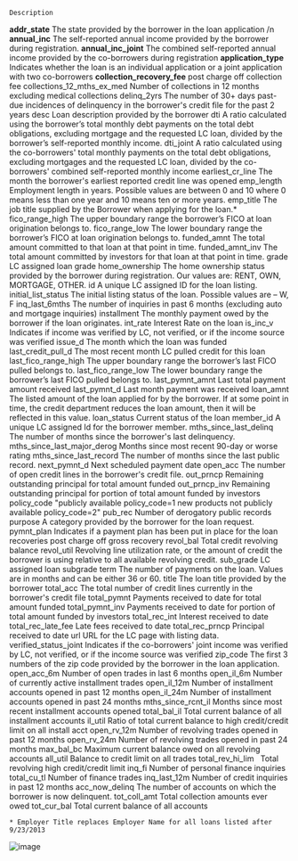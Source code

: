 	Description
**addr_state**	The state provided by the borrower in the loan application /n
**annual_inc**	The self-reported annual income provided by the borrower during registration.
**annual_inc_joint**	The combined self-reported annual income provided by the co-borrowers during registration
**application_type**	Indicates whether the loan is an individual application or a joint application with two co-borrowers
**collection_recovery_fee**	post charge off collection fee
collections_12_mths_ex_med	Number of collections in 12 months excluding medical collections
delinq_2yrs	The number of 30+ days past-due incidences of delinquency in the borrower's credit file for the past 2 years
desc	Loan description provided by the borrower
dti	A ratio calculated using the borrower’s total monthly debt payments on the total debt obligations, excluding mortgage and the requested LC loan, divided by the borrower’s self-reported monthly income.
dti_joint	A ratio calculated using the co-borrowers' total monthly payments on the total debt obligations, excluding mortgages and the requested LC loan, divided by the co-borrowers' combined self-reported monthly income
earliest_cr_line	The month the borrower's earliest reported credit line was opened
emp_length	Employment length in years. Possible values are between 0 and 10 where 0 means less than one year and 10 means ten or more years. 
emp_title	The job title supplied by the Borrower when applying for the loan.*
fico_range_high	The upper boundary range the borrower’s FICO at loan origination belongs to.
fico_range_low	The lower boundary range the borrower’s FICO at loan origination belongs to.
funded_amnt	The total amount committed to that loan at that point in time.
funded_amnt_inv	The total amount committed by investors for that loan at that point in time.
grade	LC assigned loan grade
home_ownership	The home ownership status provided by the borrower during registration. Our values are: RENT, OWN, MORTGAGE, OTHER.
id	A unique LC assigned ID for the loan listing.
initial_list_status	The initial listing status of the loan. Possible values are – W, F
inq_last_6mths	The number of inquiries in past 6 months (excluding auto and mortgage inquiries)
installment	The monthly payment owed by the borrower if the loan originates.
int_rate	Interest Rate on the loan
is_inc_v	Indicates if income was verified by LC, not verified, or if the income source was verified
issue_d	The month which the loan was funded
last_credit_pull_d	The most recent month LC pulled credit for this loan
last_fico_range_high	The upper boundary range the borrower’s last FICO pulled belongs to.
last_fico_range_low	The lower boundary range the borrower’s last FICO pulled belongs to.
last_pymnt_amnt	Last total payment amount received
last_pymnt_d	Last month payment was received
loan_amnt	The listed amount of the loan applied for by the borrower. If at some point in time, the credit department reduces the loan amount, then it will be reflected in this value.
loan_status	Current status of the loan
member_id	A unique LC assigned Id for the borrower member.
mths_since_last_delinq	The number of months since the borrower's last delinquency.
mths_since_last_major_derog	Months since most recent 90-day or worse rating
mths_since_last_record	The number of months since the last public record.
next_pymnt_d	Next scheduled payment date
open_acc	The number of open credit lines in the borrower's credit file.
out_prncp	Remaining outstanding principal for total amount funded
out_prncp_inv	Remaining outstanding principal for portion of total amount funded by investors
policy_code	"publicly available policy_code=1
new products not publicly available policy_code=2"
pub_rec	Number of derogatory public records
purpose	A category provided by the borrower for the loan request. 
pymnt_plan	Indicates if a payment plan has been put in place for the loan
recoveries	post charge off gross recovery
revol_bal	Total credit revolving balance
revol_util	Revolving line utilization rate, or the amount of credit the borrower is using relative to all available revolving credit.
sub_grade	LC assigned loan subgrade
term	The number of payments on the loan. Values are in months and can be either 36 or 60.
title	The loan title provided by the borrower
total_acc	The total number of credit lines currently in the borrower's credit file
total_pymnt	Payments received to date for total amount funded
total_pymnt_inv	Payments received to date for portion of total amount funded by investors
total_rec_int	Interest received to date
total_rec_late_fee	Late fees received to date
total_rec_prncp	Principal received to date
url	URL for the LC page with listing data.
verified_status_joint	Indicates if the co-borrowers' joint income was verified by LC, not verified, or if the income source was verified
zip_code	The first 3 numbers of the zip code provided by the borrower in the loan application.
open_acc_6m	Number of open trades in last 6 months
open_il_6m	Number of currently active installment trades
open_il_12m	Number of installment accounts opened in past 12 months
open_il_24m	Number of installment accounts opened in past 24 months
mths_since_rcnt_il	Months since most recent installment accounts opened
total_bal_il	Total current balance of all installment accounts
il_util	Ratio of total current balance to high credit/credit limit on all install acct
open_rv_12m	Number of revolving trades opened in past 12 months
open_rv_24m	Number of revolving trades opened in past 24 months
max_bal_bc	Maximum current balance owed on all revolving accounts
all_util	Balance to credit limit on all trades
total_rev_hi_lim  	Total revolving high credit/credit limit
inq_fi	Number of personal finance inquiries
total_cu_tl	Number of finance trades
inq_last_12m	Number of credit inquiries in past 12 months
acc_now_delinq	The number of accounts on which the borrower is now delinquent.
tot_coll_amt	Total collection amounts ever owed
tot_cur_bal	Total current balance of all accounts
	
	* Employer Title replaces Employer Name for all loans listed after 9/23/2013
![image](https://user-images.githubusercontent.com/48889548/126403009-da338ace-b901-4833-af3e-e26ed2586e0e.png)
